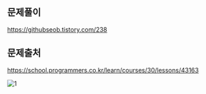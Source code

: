 ## 문제풀이
https://githubseob.tistory.com/238
## 문제출처
https://school.programmers.co.kr/learn/courses/30/lessons/43163

![1](https://github.com/GitHubSeob/Self_Study/assets/83795383/bbdc1385-ce5a-490a-add1-f1a7a7651223)



